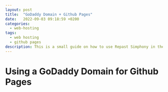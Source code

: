 ```yaml
---
layout: post
title:  "GoDaddy Domain + Github Pages"
date:   2022-09-03 09:18:59 +0200
categories:
  - web-hosting
tags: 
  - web hosting
  - github pages
description: This is a small guide on how to use Repast Simphony in the Intellij IDEs, which turns out to be quite tricky... 
---
```

# Using a GoDaddy Domain for Github Pages
